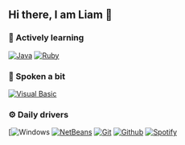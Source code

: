 ## Hi there, I am Liam 👋


### 🔹 Actively learning

[![Java](https://img.shields.io/badge/java-black?style=for-the-badge&logo=java)](https://www.java.com/)
[![Ruby](https://img.shields.io/badge/ruby-black?style=for-the-badge&logo=ruby)](https://www.ruby-lang.org/)

### 🔸 Spoken a bit

[![Visual Basic](https://img.shields.io/badge/VB-black?style=for-the-badge&logo=visualstudio)](https://visualstudio.microsoft.com/es/)



### ⚙️ Daily drivers

[![Windows](https://img.shields.io/badge/windows-black?style=flat-square&logo=windows)
[![NetBeans](https://img.shields.io/badge/netbeans-black?style=flat-square&logo=netbeans)](https://netbeans.apache.org/download/index.html)
[![Git](https://img.shields.io/badge/git-black?style=flat-square&logo=git)](https://git-scm.com/)
[![Github](https://img.shields.io/badge/github-black?style=flat-square&logo=github)](https://github.com/)
[![Spotify](https://img.shields.io/badge/spotify-black?style=flat-square&logo=spotify)](https://www.spotify.com/)
